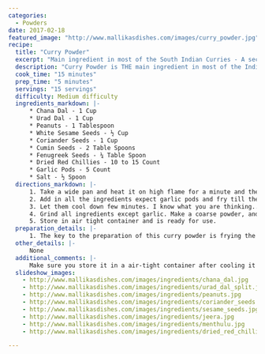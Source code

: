 ```yaml
--- 
categories: 
  - Powders
date: 2017-02-18
featured_image: "http://www.mallikasdishes.com/images/curry_powder.jpg"
recipe:
  title: "Curry Powder"
  excerpt: "Main ingredient in most of the South Indian Curries - A secret sauce of Indian mothers!"
  description: "Curry Powder is THE main ingredient in most of the Indian curries. Without this, the curries would not taste good!"
  cook_time: "15 minutes"
  prep_time: "5 minutes"
  servings: "15 servings"
  difficulty: Medium difficulty
  ingredients_markdown: |-
      * Chana Dal - 1 Cup
      * Urad Dal - 1 Cup
      * Peanuts - 1 Tablespoon
      * White Sesame Seeds - ½ Cup
      * Coriander Seeds - 1 Cup
      * Cumin Seeds - 2 Table Spoons
      * Fenugreek Seeds - ¼ Table Spoon
      * Dried Red Chillies - 10 to 15 Count
      * Garlic Pods - 5 Count
      * Salt - ½ Spoon
  directions_markdown: |-
      1. Take a wide pan and heat it on high flame for a minute and then reduce the flame to medium
      2. Add in all the ingredients expect garlic pods and fry till they turn golden brown or little red
      3. Let them cool down few minutes. I know what you are thinking... DO NOT put it in refrigerator or freezer.
      4. Grind all ingredients except garlic. Make a coarse powder, and finally add garlic grind once again. It doesn't take much for garlic to mix in.
      5. Store in air tight container and is ready for use.
  preparation_details: |-
      1. The key to the preparation of this curry powder is frying the ingredients in Medium Flame. The taste varies on how dark you fry the ingredients. Make sure you don't burn the ingredients.
  other_details: |-
      None
  additional_comments: |-
      Make sure you store it in a air-tight container after cooling it down.
  slideshow_images:
    - http://www.mallikasdishes.com/images/ingredients/chana_dal.jpg
    - http://www.mallikasdishes.com/images/ingredients/urad_dal_split.jpg
    - http://www.mallikasdishes.com/images/ingredients/peanuts.jpg
    - http://www.mallikasdishes.com/images/ingredients/coriander_seeds.jpg
    - http://www.mallikasdishes.com/images/ingredients/sesame_seeds.jpg
    - http://www.mallikasdishes.com/images/ingredients/jeera.jpg
    - http://www.mallikasdishes.com/images/ingredients/menthulu.jpg
    - http://www.mallikasdishes.com/images/ingredients/dried_red_chillis.jpg

---
```

